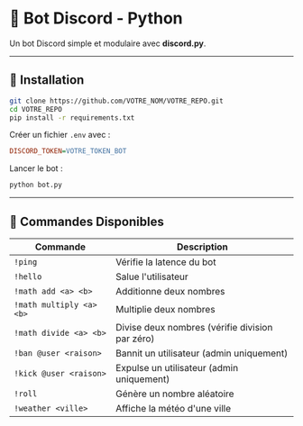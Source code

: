 # 🚀 Bot Discord - Python

Un bot Discord simple et modulaire avec **discord.py**.

---

## 🔧 Installation
```sh
git clone https://github.com/VOTRE_NOM/VOTRE_REPO.git
cd VOTRE_REPO
pip install -r requirements.txt
```

Créer un fichier `.env` avec :
```ini
DISCORD_TOKEN=VOTRE_TOKEN_BOT
```

Lancer le bot :
```sh
python bot.py
```

---

## 📜 Commandes Disponibles
| Commande | Description |
|---------|-------------|
| `!ping` | Vérifie la latence du bot |
| `!hello` | Salue l'utilisateur |
| `!math add <a> <b>` | Additionne deux nombres |
| `!math multiply <a> <b>` | Multiplie deux nombres |
| `!math divide <a> <b>` | Divise deux nombres (vérifie division par zéro) |
| `!ban @user <raison>` | Bannit un utilisateur (admin uniquement) |
| `!kick @user <raison>` | Expulse un utilisateur (admin uniquement) |
| `!roll` | Génère un nombre aléatoire |
| `!weather <ville>` | Affiche la météo d'une ville |

